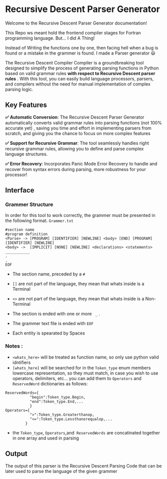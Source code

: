 # Recursive Descent Parser Generator

Welcome to the Recursive Descent Parser Generator documentation!

This Repo ws meant hold the frontend compiler stages for Fortran programming language. But... I did A Thing!

Instead of Writing the functions one by one, then facing hell when a bug is found or a mistake in the grammer is found. I made a Parser generator 😃

The Recursive Descent Compiler Compiler is a groundbreaking tool designed to simplify the process of generating parsing functions in Python based on valid grammar rules **with respect to Recursive Descent parser rules** . With this tool, you can easily build language processors, parsers, and compilers without the need for manual implementation of complex parsing logic.



## Key Features

  **✅ Automatic Conversion**: The Recursive Descent Parser Generator automatically converts valid grammar rules into parsing functions (not 100% accurate yet) , saving you time and effort in implementing parsers from scratch, and giving you the chance to focus on more complex features
  
 **✅ Support for Recursive Grammar**: The tool seamlessly handles right recursive grammar rules, allowing you to define and parse complex language structures.

 **✅ Error Recovery**: Incorporates Panic Mode Error Recovery to handle and recover from syntax errors during parsing, more robustness for your processor!


## Interface
### Grammer Structure
In order for this tool to work correctly, the grammer must be presented in the following format.
`Grammer.txt`
```
#section name
#program definition
<Parse> -> [PROGRAM] [IDENTIFIER] [NEWLINE] <body> [END] [PROGRAM] [IDENTIFIER] [NEWLINE]
<body> ->  [IMPLICIT] [NONE] [NEWLINE] <declarations> <statements> 
___________
.
.
EOF
```
- The section name,  preceded by a `#`

- `[]` are not part of the language, they mean that whats inside is a Terminal
- `<>` are not part of the language, they mean that whats inside is a Non-Terminal
- The section is ended with one or more &nbsp; `_` .
- The grammer text file is ended with `EOF`
- Each entity is spearated by Spaces
### Notes : 
- `<whats_here>` will be treated as function name, so only use python valid idntifiers
- `[whats_here]` will be searched for in the `Token_type` enum members lowercase representation, so they must match, in case you wish to use operators, delimiters, etc... you can add them to `Operators` and `ReservedWord` dictionaries as follows:
 ``` 
ReservedWords={
            "begin":Token_type.Begin,
            "end":Token_type.End,...          
            }
Operators={
            ">":Token_type.Greaterthanop,
            "<=":Token_type.Lessthanorequalop,...
          }
```
- the `Token_type`, `Operators`,and` ReservedWords` are concatinated together in one array and used in parsing

## Output
The output of this parser is the Recursive Descent Parsing Code that can be later used to parse the language of the given grammer
